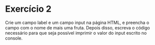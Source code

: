 # Exercício 2

Crie um campo label e um campo input na página HTML, e preencha o campo com o nome de mais uma fruta.
Depois disso, escreva o código necessário para que seja possível imprimir o valor do input escrito no console.


